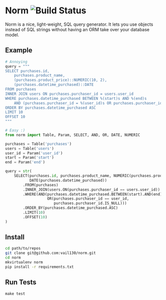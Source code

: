 # Norm ![Build Status](https://travis-ci.org/vail130/norm.svg?branch=master)

Norm is a nice, light-weight, SQL query generator. It lets you use objects instead of SQL strings without
having an ORM take over your database model.

## Example
```python
# Annoying
query = """
SELECT purchases.id,
    purchases.product_name,
    (purchases.product_price)::NUMERIC(10, 2),
    (purchases.datetime_purchased)::DATE
FROM purchases
INNER JOIN users ON purchases.purchaser_id = users.user_id
WHERE purchases.datetime_purchased BETWEEN %(start)s AND %(end)s 
    AND (purchases.purchaser_id = %(user_id)s OR purchases.purchaser_id IS NULL)
ORDER BY purchases.datetime_purchased ASC
LIMIT 10
OFFSET 10
"""

# Easy :)
from norm import Table, Param, SELECT, AND, OR, DATE, NUMERIC

purchases = Table('purchases')
users = Table('users')
user_id = Param('user_id')
start = Param('start')
end = Param('end')

query = str(
    SELECT(purchases.id, purchases.product_name, NUMERIC(purchases.product_price, 10, 2),
           DATE(purchases.datetime_purchased))
        .FROM(purchases)
        .INNER_JOIN(users.ON(purchases.purchaser_id == users.user_id))
        .WHERE(AND(purchases.datetime_purchased.BETWEEN(start).AND(end),
                   OR(purchases.purchaser_id == user_id,
                      purchases.purchaser_id.IS_NULL)))
        .ORDER_BY(purchases.datetime_purchased.ASC)
        .LIMIT(10)
        .OFFSET(10)
)
```

## Install
```sh
cd path/to/repos
git clone git@github.com:vail130/norm.git
cd norm
mkvirtualenv norm
pip install -r requirements.txt
```

## Run Tests
```
make test
```
